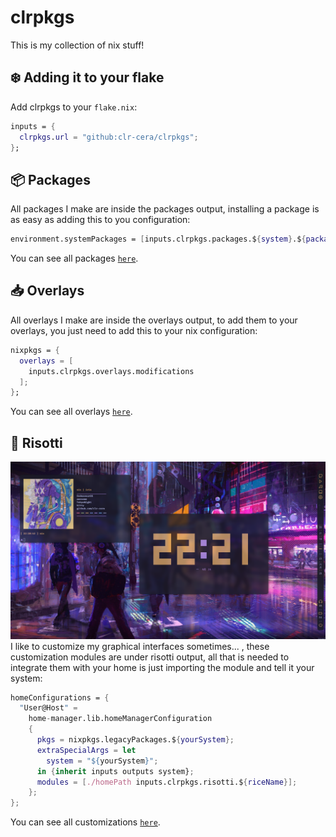 # clrpkgs

This is my collection of nix stuff!
## ❄️ Adding it to your flake

Add clrpkgs to your `flake.nix`:
```nix
inputs = {
  clrpkgs.url = "github:clr-cera/clrpkgs";
};
```
## 📦 Packages
All packages I make are inside the packages output, installing a package is as easy as adding this to you configuration:
```nix
environment.systemPackages = [inputs.clrpkgs.packages.${system}.${packageName}];
```
You can see all packages [`here`](pkgs/README.md).
## 📥 Overlays
All overlays I make are inside the overlays output, to add them to your overlays, you just need to add this to your nix configuration:
```nix
nixpkgs = {
  overlays = [
    inputs.clrpkgs.overlays.modifications
  ];
};
```
You can see all overlays [`here`](overlays/README.md).
## 🍚 Risotti
![Alt text](risotti/NixCity-Awesome/showcase/NixCityAwesomeFront.png?raw=true "Title")
I like to customize my graphical interfaces sometimes... , these customization modules are under risotti output, all that is needed to integrate them with your home is just importing the module and tell it your system:
```nix
homeConfigurations = {
  "User@Host" =
    home-manager.lib.homeManagerConfiguration
    {
      pkgs = nixpkgs.legacyPackages.${yourSystem};
      extraSpecialArgs = let
        system = "${yourSystem}";
      in {inherit inputs outputs system};
      modules = [./homePath inputs.clrpkgs.risotti.${riceName}];
    };
};
```
You can see all customizations [`here`](risotti/README.md).
